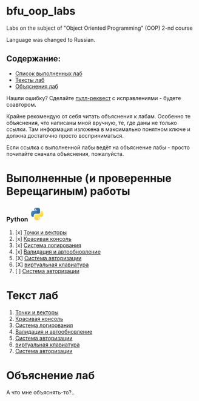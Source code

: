 # bfu_oop_labs
Labs on the subject of "Object Oriented Programming" (OOP) 2-nd course

Language was changed to Russian.

## Содержание:
- [Список выполненных лаб](#Labs-done)
- [Тексты лаб](#Labs-text)
- [Объяснения лаб](#Explanation-labs)


Нашли ошибку? Сделайте [пулл-реквест](https://habr.com/ru/articles/125999/) с исправлениями - будете соавтором.

Крайне рекомендую от себя читать объяснения к лабам. Особенно те объяснения, что написаны мной вручную, те, где даны не только ссылки. Там информация изложена в максимально понятном ключе и должна достаточно просто восприниматься.
 
Если ссылка с выполненной лабы ведёт на объяснение лабы - просто почитайте сначала объяснения, пожалуйста.



<a name="Labs-done">

# Выполненные (и проверенные Верещагиным) работы
</a>
<a name="Labs-done">

### Python <img src="https://github.com/devicons/devicon/blob/master/icons/python/python-original.svg"  title="Python" alt="Python" width="40" height="40"/>&nbsp;
</a>

1. [x] [Точки и векторы](/Labs/Lab1/)
2. [x] [Красивая консоль](/Labs/Lab2/lab2_simple.py)
3. [x] [Система логирования](/Labs/Lab3/Lab3.py)
4. [x] [Валидация и автообновление](/Labs/Lab4/)
5. [X] [Cистема авторизации](/Labs/Lab5/)
6. [X] [виртуальная клавиатура](/Labs/Lab6/)
7. [ ] [Cистема авторизации](/Labs/Lab7/)



<a name="Labs-text">

# Текст лаб
</a>

1. [Точки и векторы](/Labs/Lab1/task.md)
2. [Красивая консоль](/Labs/Lab2/task.md)
3. [Система логирования](/Labs/Lab3/task.md)
4. [Валидация и автообновление](/Labs/Lab4/task.md)
5. [Cистема авторизации](/Labs/Lab5/task.md)
6. [виртуальная клавиатура](/Labs/Lab6/task.md)
7. [Cистема авторизации](/Labs/Lab7/task.md)




<a name="Explanation-labs">

# Объяснение лаб
</a>

А что мне объяснять-то?..
